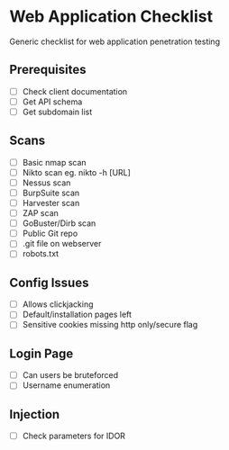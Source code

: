 # Web Application Checklist

Generic checklist for web application penetration testing

## Prerequisites

- [ ] Check client documentation
- [ ] Get API schema
- [ ] Get subdomain list

## Scans

- [ ] Basic nmap scan
- [ ] Nikto scan eg. nikto -h [URL]
- [ ] Nessus scan
- [ ] BurpSuite scan
- [ ] Harvester scan
- [ ] ZAP scan
- [ ] GoBuster/Dirb scan
- [ ] Public Git repo
- [ ] .git file on webserver
- [ ] robots.txt

## Config Issues
- [ ] Allows clickjacking
- [ ] Default/installation pages left
- [ ] Sensitive cookies missing http only/secure flag 

## Login Page
- [ ] Can users be bruteforced
- [ ] Username enumeration

## Injection
- [ ] Check parameters for IDOR
